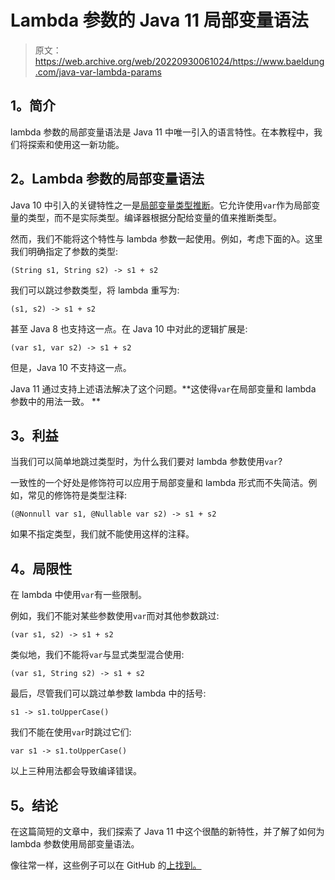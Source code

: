 # Lambda 参数的 Java 11 局部变量语法

> 原文：<https://web.archive.org/web/20220930061024/https://www.baeldung.com/java-var-lambda-params>

## **1。简介**

lambda 参数的局部变量语法是 Java 11 中唯一引入的语言特性。在本教程中，我们将探索和使用这一新功能。

## **2。Lambda 参数的局部变量语法**

Java 10 中引入的关键特性之一是[局部变量类型推断](/web/20221206174558/https://www.baeldung.com/java-10-local-variable-type-inference)。它允许使用`var`作为局部变量的类型，而不是实际类型。编译器根据分配给变量的值来推断类型。

然而，我们不能将这个特性与 lambda 参数一起使用。例如，考虑下面的λ。这里我们明确指定了参数的类型:

```
(String s1, String s2) -> s1 + s2
```

我们可以跳过参数类型，将 lambda 重写为:

```
(s1, s2) -> s1 + s2
```

甚至 Java 8 也支持这一点。在 Java 10 中对此的逻辑扩展是:

```
(var s1, var s2) -> s1 + s2
```

但是，Java 10 不支持这一点。

Java 11 通过支持上述语法解决了这个问题。**这使得`var`在局部变量和 lambda 参数中的用法一致。
**

## **3。利益**

当我们可以简单地跳过类型时，为什么我们要对 lambda 参数使用`var`?

一致性的一个好处是修饰符可以应用于局部变量和 lambda 形式而不失简洁。例如，常见的修饰符是类型注释:

```
(@Nonnull var s1, @Nullable var s2) -> s1 + s2
```

如果不指定类型，我们就不能使用这样的注释。

## **4。局限性**

在 lambda 中使用`var`有一些限制。

例如，我们不能对某些参数使用`var`而对其他参数跳过:

```
(var s1, s2) -> s1 + s2
```

类似地，我们不能将`var`与显式类型混合使用:

```
(var s1, String s2) -> s1 + s2
```

最后，尽管我们可以跳过单参数 lambda 中的括号:

```
s1 -> s1.toUpperCase()
```

我们不能在使用`var`时跳过它们:

```
var s1 -> s1.toUpperCase()
```

以上三种用法都会导致编译错误。

## **5。结论**

在这篇简短的文章中，我们探索了 Java 11 中这个很酷的新特性，并了解了如何为 lambda 参数使用局部变量语法。

像往常一样，这些例子可以在 GitHub 的[上找到。](https://web.archive.org/web/20221206174558/https://github.com/eugenp/tutorials/tree/master/core-java-modules/core-java-11)